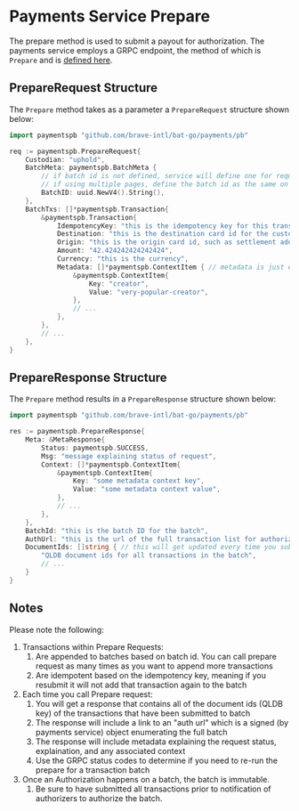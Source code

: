 # Payments Service Prepare

The prepare method is used to submit a payout for authorization.  The payments service
employs a GRPC endpoint, the method of which is `Prepare` and is [defined here](../../protos/payments-api.proto).

## PrepareRequest Structure

The `Prepare` method takes as a parameter a `PrepareRequest` structure shown below:

```go
import paymentspb "github.com/brave-intl/bat-go/payments/pb"

req := paymentspb.PrepareRequest{
    Custodian: "uphold",
    BatchMeta: paymentspb.BatchMeta {
        // if batch id is not defined, service will define one for request
        // if using multiple pages, define the batch id as the same on each request
        BatchID: uuid.NewV4().String(),
    },
    BatchTxs: []*paymentspb.Transaction{
        &paymentspb.Transaction{
            IdempotencyKey: "this is the idempotency key for this transaction",
            Destination: "this is the destination card id for the custodian user",
            Origin: "this is the origin card id, such as settlement address",
            Amount: "42.424242424242424",
            Currency: "this is the currency",
            Metadata: []*paymentspb.ContextItem { // metadata is just extra stuff, like notes, creator info, etc
                &paymentspb.ContextItem{
                    Key: "creator",
                    Value: "very-popular-creator",
                },
                // ...
            },
        },
        // ...
    },
}
```

## PrepareResponse Structure

The `Prepare` method results in a `PrepareResponse` structure shown below:

```go
import paymentspb "github.com/brave-intl/bat-go/payments/pb"

res := paymentspb.PrepareResponse{
    Meta: &MetaResponse{
        Status: paymentspb.SUCCESS,
        Msg: "message explaining status of request",
        Context: []*paymentspb.ContextItem{
            &paymentspb.ContextItem{
                Key: "some metadata context key",
                Value: "some metadata context value",
            },
            // ...
        },
    },
    BatchId: "this is the batch ID for the batch",
    AuthUrl: "this is the url of the full transaction list for authorizers to validate prior to authing",
    DocumentIds: []string { // this will get updated every time you submit more transactions to prepare prior to authorization
        "QLDB document ids for all transactions in the batch",
        // ...
    }
}

```

## Notes

Please note the following:

1. Transactions within Prepare Requests:
    1. Are appended to batches based on batch id.  You can call prepare request as many times as you want to append more transactions
    2. Are idempotent based on the idempotency key, meaning if you resubmit it will not add that transaction again to the batch
2. Each time you call Prepare request:
    1. You will get a response that contains all of the document ids (QLDB key) of the transactions that have been submitted to batch
    2. The response will include a link to an "auth url" which is a signed (by payments service) object enumerating the full batch
    3. The response will include metadata explaining the request status, explaination, and any associated context
    4. Use the GRPC status codes to determine if you need to re-run the prepare for a transaction batch
3. Once an Authorization happens on a batch, the batch is immutable.
    1. Be sure to have submitted all transactions prior to notification of authorizers to authorize the batch.
